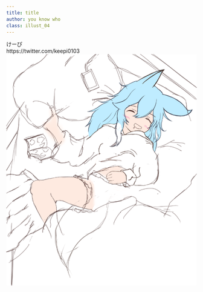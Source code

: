 ```yaml
---
title: title
author: you know who
class: illust_04
---
```


<div class="page-header">
<div class="illust-author">けーぴ</div>
<div class="social"> https://twitter.com/keepi0103</div>
</div>
<div class="illust-image-page-left">
<img src="image/illust-kepi.png" />
</div>
<!-- <div class='illust-message'>あと10分だけ、、あと5分だけ、、、Zzz</div> -->
